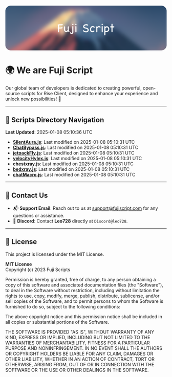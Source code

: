 ![Banner](.github/b.webp)

# 🌍 **We are Fuji Script**

Our global team of developers is dedicated to creating powerful, open-source scripts for Rise Client, designed to enhance your experience and unlock new possibilities! 🌟

---
<!-- SCRIPTS_NAVIGATION_START -->
## 📂 **Scripts Directory Navigation**

**Last Updated**: 2025-01-08 05:10:36 UTC

- **[SilentAura.js](scripts/SilentAura.js)**: Last modified on 2025-01-08 05:10:31 UTC
- **[ChatBypass.js](scripts/ChatBypass.js)**: Last modified on 2025-01-08 05:10:31 UTC
- **[jetpackFly.js](scripts/jetpackFly.js)**: Last modified on 2025-01-08 05:10:31 UTC
- **[velocityHylex.js](scripts/velocityHylex.js)**: Last modified on 2025-01-08 05:10:31 UTC
- **[chestxray.js](scripts/chestxray.js)**: Last modified on 2025-01-08 05:10:31 UTC
- **[bedxray.js](scripts/bedxray.js)**: Last modified on 2025-01-08 05:10:31 UTC
- **[chatMacro.js](scripts/chatMacro.js)**: Last modified on 2025-01-08 05:10:31 UTC

<!-- SCRIPTS_NAVIGATION_END -->

---

## 💬 **Contact Us**  
- 📬 **Support Email**: Reach out to us at [support@fujiscript.com](mailto:support@fujiscript.com) for any questions or assistance.  
- 💬 **Discord**: Contact **Leo728** directly at `Discord@leo728`.

---

## 📜 **License**

This project is licensed under the MIT License.  

**MIT License**  
Copyright (c) 2023 Fuji Scripts  

Permission is hereby granted, free of charge, to any person obtaining a copy of this software and associated documentation files (the "Software"), to deal in the Software without restriction, including without limitation the rights to use, copy, modify, merge, publish, distribute, sublicense, and/or sell copies of the Software, and to permit persons to whom the Software is furnished to do so, subject to the following conditions:  

The above copyright notice and this permission notice shall be included in all copies or substantial portions of the Software.  

THE SOFTWARE IS PROVIDED "AS IS", WITHOUT WARRANTY OF ANY KIND, EXPRESS OR IMPLIED, INCLUDING BUT NOT LIMITED TO THE WARRANTIES OF MERCHANTABILITY, FITNESS FOR A PARTICULAR PURPOSE AND NONINFRINGEMENT. IN NO EVENT SHALL THE AUTHORS OR COPYRIGHT HOLDERS BE LIABLE FOR ANY CLAIM, DAMAGES OR OTHER LIABILITY, WHETHER IN AN ACTION OF CONTRACT, TORT OR OTHERWISE, ARISING FROM, OUT OF OR IN CONNECTION WITH THE SOFTWARE OR THE USE OR OTHER DEALINGS IN THE SOFTWARE.  
